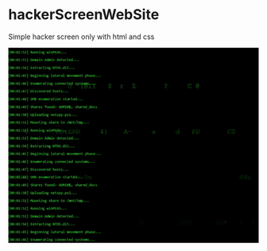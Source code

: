 # hackerScreenWebSite

Simple hacker screen only with html and css

![image](./hacker-screen-preview.jpg)